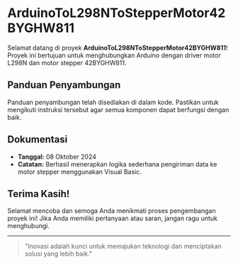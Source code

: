 # ArduinoToL298NToStepperMotor42BYGHW811

Selamat datang di proyek **ArduinoToL298NToStepperMotor42BYGHW811**! Proyek ini bertujuan untuk menghubungkan Arduino dengan driver motor L298N dan motor stepper 42BYGHW811.

## Panduan Penyambungan

Panduan penyambungan telah disediakan di dalam kode. Pastikan untuk mengikuti instruksi tersebut agar semua komponen dapat berfungsi dengan baik. 

## Dokumentasi

- **Tanggal:** 08 Oktober 2024
- **Catatan:** Berhasil menerapkan logika sederhana pengiriman data ke motor stepper menggunakan Visual Basic. 

## Terima Kasih!

Selamat mencoba dan semoga Anda menikmati proses pengembangan proyek ini! Jika Anda memiliki pertanyaan atau saran, jangan ragu untuk menghubungi.

---

> "Inovasi adalah kunci untuk memajukan teknologi dan menciptakan solusi yang lebih baik."

